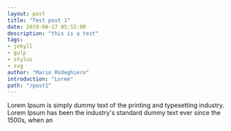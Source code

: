 ```yaml
---
layout: post
title: "Test post 1"
date: 2019-08-17 05:52:00
description: "this is a test"
tags:
- jekyll
- gulp
- stylus
- svg
author: "Mario Rodeghiero"
introduction: "Lorem"
path: "/post1"
---
```


Lorem Ipsum is simply dummy text of the printing and typesetting industry. Lorem Ipsum has been the industry's standard dummy text ever since the 1500s, when an